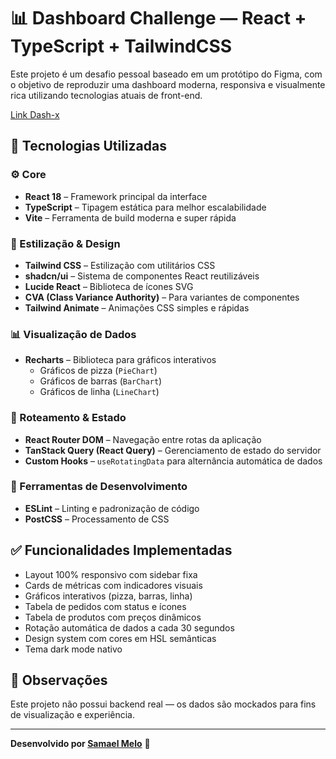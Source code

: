 # 📊 Dashboard Challenge — React + TypeScript + TailwindCSS

Este projeto é um desafio pessoal baseado em um protótipo do Figma, com o objetivo de reproduzir uma dashboard moderna, responsiva e visualmente rica utilizando tecnologias atuais de front-end.

[Link Dash-x](https://dash-x-samael-melos-projects.vercel.app/)


## 🚀 Tecnologias Utilizadas

### ⚙️ Core
- **React 18** – Framework principal da interface
- **TypeScript** – Tipagem estática para melhor escalabilidade
- **Vite** – Ferramenta de build moderna e super rápida

### 🎨 Estilização & Design
- **Tailwind CSS** – Estilização com utilitários CSS
- **shadcn/ui** – Sistema de componentes React reutilizáveis
- **Lucide React** – Biblioteca de ícones SVG
- **CVA (Class Variance Authority)** – Para variantes de componentes
- **Tailwind Animate** – Animações CSS simples e rápidas

### 📊 Visualização de Dados
- **Recharts** – Biblioteca para gráficos interativos
  - Gráficos de pizza (`PieChart`)
  - Gráficos de barras (`BarChart`)
  - Gráficos de linha (`LineChart`)

### 🔀 Roteamento & Estado
- **React Router DOM** – Navegação entre rotas da aplicação
- **TanStack Query (React Query)** – Gerenciamento de estado do servidor
- **Custom Hooks** – `useRotatingData` para alternância automática de dados

### 🧪 Ferramentas de Desenvolvimento
- **ESLint** – Linting e padronização de código
- **PostCSS** – Processamento de CSS

## ✅ Funcionalidades Implementadas

- Layout 100% responsivo com sidebar fixa
- Cards de métricas com indicadores visuais
- Gráficos interativos (pizza, barras, linha)
- Tabela de pedidos com status e ícones
- Tabela de produtos com preços dinâmicos
- Rotação automática de dados a cada 30 segundos
- Design system com cores em HSL semânticas
- Tema dark mode nativo

## 📝 Observações
Este projeto não possui backend real — os dados são mockados para fins de visualização e experiência.

---

**Desenvolvido por [Samael Melo](https://www.linkedin.com/in/samael-melo/)** 🚀
